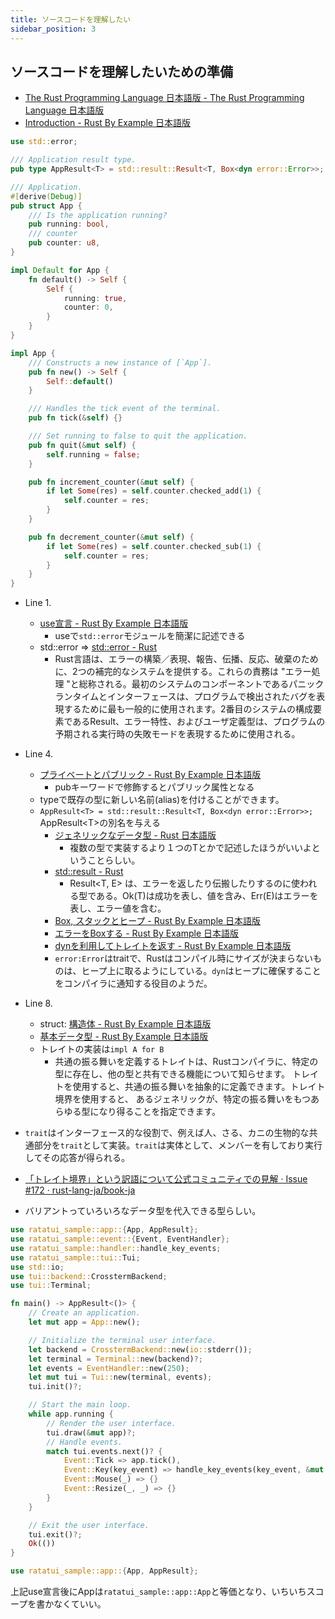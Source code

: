 ```yaml
---
title: ソースコードを理解したい
sidebar_position: 3
---
```


## ソースコードを理解したいための準備

- [The Rust Programming Language 日本語版 - The Rust Programming Language 日本語版](https://doc.rust-jp.rs/book-ja/)
- [Introduction - Rust By Example 日本語版](https://doc.rust-jp.rs/rust-by-example-ja/)


``` rust title="src/app.rs" showLineNumbers
use std::error;

/// Application result type.
pub type AppResult<T> = std::result::Result<T, Box<dyn error::Error>>;

/// Application.
#[derive(Debug)]
pub struct App {
    /// Is the application running?
    pub running: bool,
    /// counter
    pub counter: u8,
}

impl Default for App {
    fn default() -> Self {
        Self {
            running: true,
            counter: 0,
        }
    }
}

impl App {
    /// Constructs a new instance of [`App`].
    pub fn new() -> Self {
        Self::default()
    }

    /// Handles the tick event of the terminal.
    pub fn tick(&self) {}

    /// Set running to false to quit the application.
    pub fn quit(&mut self) {
        self.running = false;
    }

    pub fn increment_counter(&mut self) {
        if let Some(res) = self.counter.checked_add(1) {
            self.counter = res;
        }
    }

    pub fn decrement_counter(&mut self) {
        if let Some(res) = self.counter.checked_sub(1) {
            self.counter = res;
        }
    }
}
```

- Line 1.
	- [use宣言 - Rust By Example 日本語版](https://doc.rust-jp.rs/rust-by-example-ja/mod/use.html)
		- useで`std::error`モジュールを簡潔に記述できる
	- std::error => [std::error - Rust](https://doc.rust-lang.org/std/error/index.html)
		- Rust言語は、エラーの構築／表現、報告、伝播、反応、破棄のために、2つの補完的なシステムを提供する。これらの責務は "エラー処理 "と総称される。最初のシステムのコンポーネントであるパニックランタイムとインターフェースは、プログラムで検出されたバグを表現するために最も一般的に使用されます。2番目のシステムの構成要素であるResult、エラー特性、およびユーザ定義型は、プログラムの予期される実行時の失敗モードを表現するために使用される。
- Line 4.
	- [プライベートとパブリック - Rust By Example 日本語版](https://doc.rust-jp.rs/rust-by-example-ja/mod/visibility.html?highlight=pub#%E3%83%97%E3%83%A9%E3%82%A4%E3%83%99%E3%83%BC%E3%83%88%E3%81%A8%E3%83%91%E3%83%96%E3%83%AA%E3%83%83%E3%82%AF)
		- pubキーワードで修飾するとパブリック属性となる
	- typeで既存の型に新しい名前(alias)を付けることができます。
	- `AppResult<T> = std::result::Result<T, Box<dyn error::Error>>;` AppResult<T\>の別名を与える
		- [ジェネリックなデータ型 - Rust 日本語版](https://man.plustar.jp/rust/book/ch10-01-syntax.html)
            - 複数の型で実装するより１つのTとかで記述したほうがいいよということらしい。
		- [std::result - Rust](https://doc.rust-lang.org/std/result/)
			- Result<T, E> は、エラーを返したり伝搬したりするのに使われる型である。Ok(T)は成功を表し、値を含み、Err(E)はエラーを表し、エラー値を含む。
		- [Box, スタックとヒープ - Rust By Example 日本語版](https://doc.rust-jp.rs/rust-by-example-ja/std/box.html)
		- [エラーをBoxする - Rust By Example 日本語版](https://doc.rust-jp.rs/rust-by-example-ja/error/multiple_error_types/boxing_errors.html)
		- [dynを利用してトレイトを返す - Rust By Example 日本語版](https://doc.rust-jp.rs/rust-by-example-ja/trait/dyn.html?highlight=dyn#dyn%E3%82%92%E5%88%A9%E7%94%A8%E3%81%97%E3%81%A6%E3%83%88%E3%83%AC%E3%82%A4%E3%83%88%E3%82%92%E8%BF%94%E3%81%99)
        - `error:Error`はtraitで、Rustはコンパイル時にサイズが決まらないものは、ヒープ上に取るようにしている。`dyn`はヒープに確保することをコンパイラに通知する役目のようだ。
- Line 8.
	- struct: [構造体 - Rust By Example 日本語版](https://doc.rust-jp.rs/rust-by-example-ja/custom_types/structs.html?highlight=struct#%E6%A7%8B%E9%80%A0%E4%BD%93)
	- [基本データ型 - Rust By Example 日本語版](https://doc.rust-jp.rs/rust-by-example-ja/primitives.html?highlight=bool#%E3%82%B9%E3%82%AB%E3%83%A9%E3%83%BC%E5%9E%8B)
	- トレイトの実装は`impl A for B`
        - 共通の振る舞いを定義するトレイトは、Rustコンパイラに、特定の型に存在し、他の型と共有できる機能について知らせます。 トレイトを使用すると、共通の振る舞いを抽象的に定義できます。トレイト境界を使用すると、 あるジェネリックが、特定の振る舞いをもつあらゆる型になり得ることを指定できます。

- `trait`はインターフェース的な役割で、例えば人、さる、カニの生物的な共通部分を`trait`として実装。`trait`は実体として、メンバーを有しており実行してその応答が得られる。
- [「トレイト境界」という訳語について公式コミュニティでの見解 · Issue #172 · rust-lang-ja/book-ja](https://github.com/rust-lang-ja/book-ja/issues/172)
- バリアントっていろいろなデータ型を代入できる型らしい。

``` rust title="理解したいコード"
use ratatui_sample::app::{App, AppResult};
use ratatui_sample::event::{Event, EventHandler};
use ratatui_sample::handler::handle_key_events;
use ratatui_sample::tui::Tui;
use std::io;
use tui::backend::CrosstermBackend;
use tui::Terminal;

fn main() -> AppResult<()> {
    // Create an application.
    let mut app = App::new();

    // Initialize the terminal user interface.
    let backend = CrosstermBackend::new(io::stderr());
    let terminal = Terminal::new(backend)?;
    let events = EventHandler::new(250);
    let mut tui = Tui::new(terminal, events);
    tui.init()?;

    // Start the main loop.
    while app.running {
        // Render the user interface.
        tui.draw(&mut app)?;
        // Handle events.
        match tui.events.next()? {
            Event::Tick => app.tick(),
            Event::Key(key_event) => handle_key_events(key_event, &mut app)?,
            Event::Mouse(_) => {}
            Event::Resize(_, _) => {}
        }
    }

    // Exit the user interface.
    tui.exit()?;
    Ok(())
}
```

``` rust title=""
use ratatui_sample::app::{App, AppResult};
```

上記use宣言後にAppは`ratatui_sample::app::App`と等価となり、いちいちスコープを書かなくていい。
